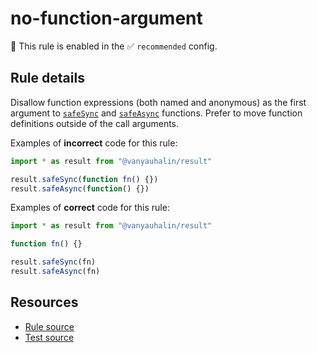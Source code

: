 # no-function-argument

💼 This rule is enabled in the ✅ `recommended` config.

## Rule details

Disallow function expressions (both named and anonymous) as the first argument
to [`safeSync`] and [`safeAsync`] functions. Prefer to move function definitions
outside of the call arguments.

Examples of **incorrect** code for this rule:

```js
import * as result from "@vanyauhalin/result"

result.safeSync(function fn() {})
result.safeAsync(function() {})
```

Examples of **correct** code for this rule:

```js
import * as result from "@vanyauhalin/result"

function fn() {}

result.safeSync(fn)
result.safeAsync(fn)
```

## Resources

- [Rule source]
- [Test source]

<!-- Definitions -->

[`safeSync`]: https://github.com/vanyauhalin/result/blob/v0.0.0/README.md#safesyncfn-args
[`safeAsync`]: https://github.com/vanyauhalin/result/blob/v0.0.0/README.md#safeasyncfn-args

[Rule source]: ../../lib/rules/no-function-argument.ts
[Test source]: ../../lib/rules/no-function-argument.test.ts
